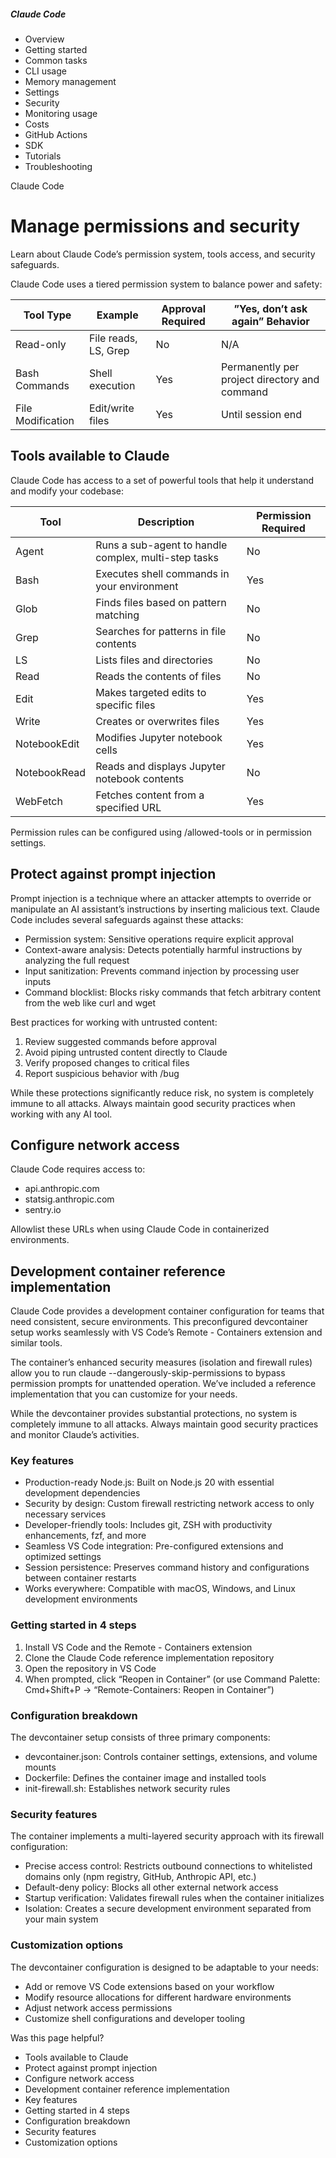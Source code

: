 ##### Claude Code

- Overview
- Getting started
- Common tasks
- CLI usage
- Memory management
- Settings
- Security
- Monitoring usage
- Costs
- GitHub Actions
- SDK
- Tutorials
- Troubleshooting

Claude Code

# Manage permissions and security

Learn about Claude Code’s permission system, tools access, and security safeguards.

Claude Code uses a tiered permission system to balance power and safety:

| Tool Type         | Example              | Approval Required   | ”Yes, don’t ask again” Behavior               |
|-------------------|----------------------|---------------------|-----------------------------------------------|
| Read-only         | File reads, LS, Grep | No                  | N/A                                           |
| Bash Commands     | Shell execution      | Yes                 | Permanently per project directory and command |
| File Modification | Edit/write files     | Yes                 | Until session end                             |

## ​Tools available to Claude

Claude Code has access to a set of powerful tools that help it understand and modify your codebase:

| Tool         | Description                                          | Permission Required   |
|--------------|------------------------------------------------------|-----------------------|
| Agent        | Runs a sub-agent to handle complex, multi-step tasks | No                    |
| Bash         | Executes shell commands in your environment          | Yes                   |
| Glob         | Finds files based on pattern matching                | No                    |
| Grep         | Searches for patterns in file contents               | No                    |
| LS           | Lists files and directories                          | No                    |
| Read         | Reads the contents of files                          | No                    |
| Edit         | Makes targeted edits to specific files               | Yes                   |
| Write        | Creates or overwrites files                          | Yes                   |
| NotebookEdit | Modifies Jupyter notebook cells                      | Yes                   |
| NotebookRead | Reads and displays Jupyter notebook contents         | No                    |
| WebFetch     | Fetches content from a specified URL                 | Yes                   |

Permission rules can be configured using /allowed-tools or in permission settings.

## ​Protect against prompt injection

Prompt injection is a technique where an attacker attempts to override or manipulate an AI assistant’s instructions by inserting malicious text. Claude Code includes several safeguards against these attacks:

- Permission system: Sensitive operations require explicit approval
- Context-aware analysis: Detects potentially harmful instructions by analyzing the full request
- Input sanitization: Prevents command injection by processing user inputs
- Command blocklist: Blocks risky commands that fetch arbitrary content from the web like curl and wget

Best practices for working with untrusted content:

1. Review suggested commands before approval
2. Avoid piping untrusted content directly to Claude
3. Verify proposed changes to critical files
4. Report suspicious behavior with /bug

While these protections significantly reduce risk, no system is completely
immune to all attacks. Always maintain good security practices when working
with any AI tool.

## ​Configure network access

Claude Code requires access to:

- api.anthropic.com
- statsig.anthropic.com
- sentry.io

Allowlist these URLs when using Claude Code in containerized environments.

## ​Development container reference implementation

Claude Code provides a development container configuration for teams that need consistent, secure environments. This preconfigured devcontainer setup works seamlessly with VS Code’s Remote - Containers extension and similar tools.

The container’s enhanced security measures (isolation and firewall rules) allow you to run claude --dangerously-skip-permissions to bypass permission prompts for unattended operation. We’ve included a reference implementation that you can customize for your needs.

While the devcontainer provides substantial protections, no system is
completely immune to all attacks. Always maintain good security practices and
monitor Claude’s activities.

### ​Key features

- Production-ready Node.js: Built on Node.js 20 with essential development dependencies
- Security by design: Custom firewall restricting network access to only necessary services
- Developer-friendly tools: Includes git, ZSH with productivity enhancements, fzf, and more
- Seamless VS Code integration: Pre-configured extensions and optimized settings
- Session persistence: Preserves command history and configurations between container restarts
- Works everywhere: Compatible with macOS, Windows, and Linux development environments

### ​Getting started in 4 steps

1. Install VS Code and the Remote - Containers extension
2. Clone the Claude Code reference implementation repository
3. Open the repository in VS Code
4. When prompted, click “Reopen in Container” (or use Command Palette: Cmd+Shift+P → “Remote-Containers: Reopen in Container”)

### ​Configuration breakdown

The devcontainer setup consists of three primary components:

- devcontainer.json: Controls container settings, extensions, and volume mounts
- Dockerfile: Defines the container image and installed tools
- init-firewall.sh: Establishes network security rules

### ​Security features

The container implements a multi-layered security approach with its firewall configuration:

- Precise access control: Restricts outbound connections to whitelisted domains only (npm registry, GitHub, Anthropic API, etc.)
- Default-deny policy: Blocks all other external network access
- Startup verification: Validates firewall rules when the container initializes
- Isolation: Creates a secure development environment separated from your main system

### ​Customization options

The devcontainer configuration is designed to be adaptable to your needs:

- Add or remove VS Code extensions based on your workflow
- Modify resource allocations for different hardware environments
- Adjust network access permissions
- Customize shell configurations and developer tooling

Was this page helpful?

- Tools available to Claude
- Protect against prompt injection
- Configure network access
- Development container reference implementation
- Key features
- Getting started in 4 steps
- Configuration breakdown
- Security features
- Customization options
